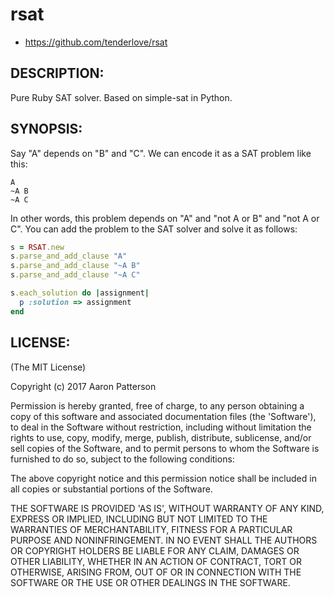 # rsat

* https://github.com/tenderlove/rsat

## DESCRIPTION:

Pure Ruby SAT solver.  Based on simple-sat in Python.

## SYNOPSIS:

Say "A" depends on "B" and "C".  We can encode it as a SAT problem like this:

```
A
~A B
~A C
```

In other words, this problem depends on "A" and "not A or B" and "not A or C".
You can add the problem to the SAT solver and solve it as follows:

```ruby
s = RSAT.new
s.parse_and_add_clause "A"
s.parse_and_add_clause "~A B"
s.parse_and_add_clause "~A C"

s.each_solution do |assignment|
  p :solution => assignment
end
```

## LICENSE:

(The MIT License)

Copyright (c) 2017 Aaron Patterson

Permission is hereby granted, free of charge, to any person obtaining
a copy of this software and associated documentation files (the
'Software'), to deal in the Software without restriction, including
without limitation the rights to use, copy, modify, merge, publish,
distribute, sublicense, and/or sell copies of the Software, and to
permit persons to whom the Software is furnished to do so, subject to
the following conditions:

The above copyright notice and this permission notice shall be
included in all copies or substantial portions of the Software.

THE SOFTWARE IS PROVIDED 'AS IS', WITHOUT WARRANTY OF ANY KIND,
EXPRESS OR IMPLIED, INCLUDING BUT NOT LIMITED TO THE WARRANTIES OF
MERCHANTABILITY, FITNESS FOR A PARTICULAR PURPOSE AND NONINFRINGEMENT.
IN NO EVENT SHALL THE AUTHORS OR COPYRIGHT HOLDERS BE LIABLE FOR ANY
CLAIM, DAMAGES OR OTHER LIABILITY, WHETHER IN AN ACTION OF CONTRACT,
TORT OR OTHERWISE, ARISING FROM, OUT OF OR IN CONNECTION WITH THE
SOFTWARE OR THE USE OR OTHER DEALINGS IN THE SOFTWARE.
